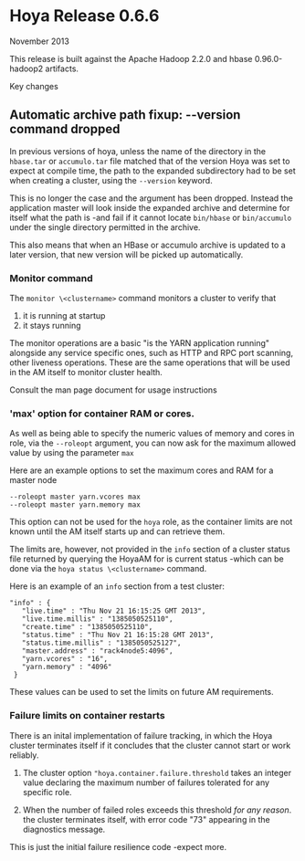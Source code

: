 <!---
  Licensed under the Apache License, Version 2.0 (the "License");
  you may not use this file except in compliance with the License.
  You may obtain a copy of the License at
  
   http://www.apache.org/licenses/LICENSE-2.0
  
  Unless required by applicable law or agreed to in writing, software
  distributed under the License is distributed on an "AS IS" BASIS,
  WITHOUT WARRANTIES OR CONDITIONS OF ANY KIND, either express or implied.
  See the License for the specific language governing permissions and
  limitations under the License. See accompanying LICENSE file.
-->
  
# Hoya Release 0.6.6

November 2013

This release is built against the Apache Hadoop 2.2.0 and hbase 0.96.0-hadoop2
artifacts. 


Key changes

## Automatic archive path fixup: --version command dropped

In previous versions of hoya, unless the name of the directory 
in the `hbase.tar` or `accumulo.tar` file matched that of the
version Hoya was set to expect at compile time,
the path to the expanded subdirectory had to be set when creating a cluster,
using the `--version` keyword.

This is no longer the case and the argument has been dropped. Instead the
application master will look inside the expanded archive and determine for itself
what the path is -and fail if it cannot locate `bin/hbase` or `bin/accumulo` under
the single directory permitted in the archive.

This also means that when an HBase or accumulo archive is updated to a later version,
that new version will be picked up automatically.

### Monitor command

The `monitor \<clustername>` command monitors a cluster to verify that

1. it is running at startup
2. it stays running

The monitor operations are a basic "is the YARN application running"
alongside any service specific ones, such as HTTP and RPC port scanning,
other liveness operations. These are the same operations that will be used
in the AM itself to monitor cluster health.

Consult the man page document for usage instructions

### 'max' option for container RAM or cores.

As well as being able to specify the numeric values of memory and cores
in role, via the `--roleopt` argument, you can now ask for the maximum
allowed value by using the parameter `max`

Here are an example options to set the maximum cores and RAM for a master
node

    --roleopt master yarn.vcores max
    --roleopt master yarn.memory max

This option can not be used for the `hoya` role, as the container limits
are not known until the AM itself starts up and can retrieve them.

The limits are, however, not provided in the `info` section of a cluster
status file returned by querying the HoyaAM for is current status -which
can be done via the `hoya status \<clustername>` command.

Here is an example of an `info` section from a test cluster:

    "info" : {
       "live.time" : "Thu Nov 21 16:15:25 GMT 2013",
       "live.time.millis" : "1385050525110",
       "create.time" : "1385050525110",
       "status.time" : "Thu Nov 21 16:15:28 GMT 2013",
       "status.time.millis" : "1385050525127",
       "master.address" : "rack4node5:4096",
       "yarn.vcores" : "16",
       "yarn.memory" : "4096"
     }

These values can be used to set the limits on future AM requirements.


### Failure limits on container restarts

There is an inital implementation of failure tracking, in which the Hoya cluster
terminates itself if it concludes that the cluster cannot start or work reliably.

1. The cluster option `"hoya.container.failure.threshold` takes an integer
value declaring the maximum number of failures tolerated for any specific role.

1. When the number of failed roles exceeds this threshold *for any reason*.
the cluster terminates itself, with error code "73" appearing in the
diagnostics message.

This is just the initial failure resilience code -expect more.